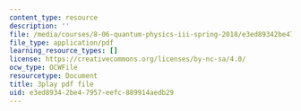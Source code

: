 ```yaml
---
content_type: resource
description: ''
file: /media/courses/8-06-quantum-physics-iii-spring-2018/e3ed89342be47957eefc889914aedb29_FIef9sP-Yq8.pdf
file_type: application/pdf
learning_resource_types: []
license: https://creativecommons.org/licenses/by-nc-sa/4.0/
ocw_type: OCWFile
resourcetype: Document
title: 3play pdf file
uid: e3ed8934-2be4-7957-eefc-889914aedb29
---
```

